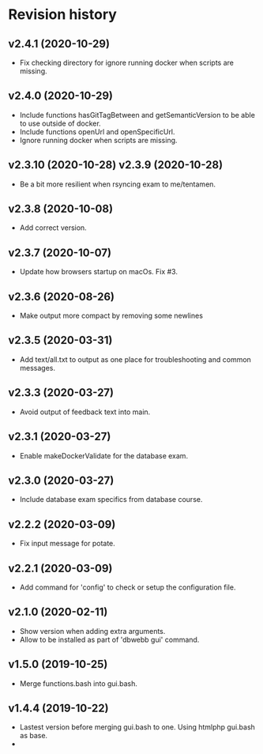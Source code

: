 Revision history
==================================



v2.4.1 (2020-10-29)
----------------------------------

* Fix checking directory for ignore running docker when scripts are missing.



v2.4.0 (2020-10-29)
----------------------------------

* Include functions hasGitTagBetween and getSemanticVersion to be able to use outside of docker.
* Include functions openUrl and openSpecificUrl.
* Ignore running docker when scripts are missing.



v2.3.10 (2020-10-28)
v2.3.9 (2020-10-28)
----------------------------------

* Be a bit more resilient when rsyncing exam to me/tentamen.



v2.3.8 (2020-10-08)
----------------------------------

* Add correct version.



v2.3.7 (2020-10-07)
----------------------------------

* Update how browsers startup on macOs. Fix #3.



v2.3.6 (2020-08-26)
----------------------------------

* Make output more compact by removing some newlines



v2.3.5 (2020-03-31)
----------------------------------

* Add text/all.txt to output as one place for troubleshooting and common messages.



v2.3.3 (2020-03-27)
----------------------------------

* Avoid output of feedback text into main.



v2.3.1 (2020-03-27)
----------------------------------

* Enable makeDockerValidate for the database exam.



v2.3.0 (2020-03-27)
----------------------------------

* Include database exam specifics from database course.



v2.2.2 (2020-03-09)
----------------------------------

* Fix input message for potate.



v2.2.1 (2020-03-09)
----------------------------------

* Add command for 'config' to check or setup the configuration file.



v2.1.0 (2020-02-11)
----------------------------------

* Show version when adding extra arguments.
* Allow to be installed as part of 'dbwebb gui' command.



v1.5.0 (2019-10-25)
----------------------------------

* Merge functions.bash into gui.bash.



v1.4.4 (2019-10-22)
----------------------------------

* Lastest version before merging gui.bash to one. Using htmlphp gui.bash as base.
*
